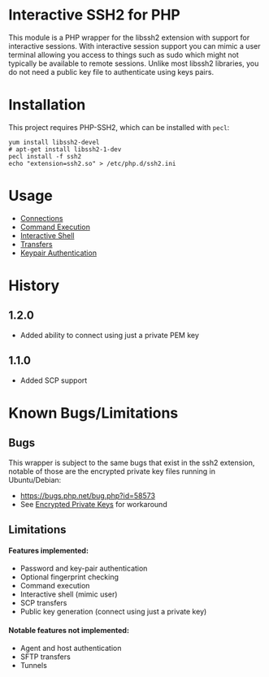 Interactive SSH2 for PHP
========================
This module is a PHP wrapper for the libssh2 extension with support for interactive sessions. With interactive session
support you can mimic a user terminal allowing you access to things such as sudo which might not typically be available
to remote sessions. Unlike most libssh2 libraries, you do not need a public key file to authenticate using keys pairs.

Installation
============
This project requires PHP-SSH2, which can be installed with `pecl`:

    yum install libssh2-devel
    # apt-get install libssh2-1-dev
    pecl install -f ssh2
    echo "extension=ssh2.so" > /etc/php.d/ssh2.ini

Usage
=====
* [Connections](docs/Connections.md)
* [Command Execution](docs/ExecutionStream.md)
* [Interactive Shell](docs/Shell.md)
* [Transfers](docs/Transfers.md)
* [Keypair Authentication](docs/KeypairAuthentication.md)

History
=======
1.2.0
-----
* Added ability to connect using just a private PEM key

1.1.0
-----
* Added SCP support

Known Bugs/Limitations
======================
Bugs
----
This wrapper is subject to the same bugs that exist in the ssh2 extension, notable of those are the encrypted private
key files running in Ubuntu/Debian:

* https://bugs.php.net/bug.php?id=58573
* See [Encrypted Private Keys](docs/EncryptedPrivateKeys.md) for workaround

Limitations
-----------
#### Features implemented:

* Password and key-pair authentication
* Optional fingerprint checking
* Command execution
* Interactive shell (mimic user)
* SCP transfers
* Public key generation (connect using just a private key)

#### Notable features not implemented:

* Agent and host authentication
* SFTP transfers
* Tunnels
